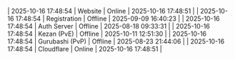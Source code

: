 | 2025-10-16 17:48:54 | Website | Online | 2025-10-16 17:48:51 |
| 2025-10-16 17:48:54 | Registration | Offline | 2025-09-09 16:40:23 |
| 2025-10-16 17:48:54 | Auth Server | Offline | 2025-08-18 09:33:31 |
| 2025-10-16 17:48:54 | Kezan (PvE) | Offline | 2025-10-11 12:51:30 |
| 2025-10-16 17:48:54 | Gurubashi (PvP) | Offline | 2025-08-23 21:44:06 |
| 2025-10-16 17:48:54 | Cloudflare | Online | 2025-10-16 17:48:51 |
